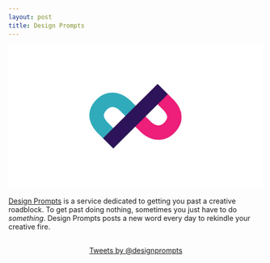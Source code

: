 ```yaml
---
layout: post
title: Design Prompts
---
```


<img class="aligncenter" src="/images/designprompts.jpg" alt="design prompts" />

[Design Prompts](http://www.twitter.com/designprompts/) is a service dedicated to getting you past a creative roadblock. To get past doing nothing, sometimes you just have to do *something*. Design Prompts posts a new word every day to rekindle your creative fire.

<p style="text-align:center;margin:30px 0"><a class="twitter-timeline" data-dnt="true" href="https://twitter.com/designprompts" data-widget-id="540624430460702720">Tweets by @designprompts</a>
<script>!function(d,s,id){var js,fjs=d.getElementsByTagName(s)[0],p=/^http:/.test(d.location)?'http':'https';if(!d.getElementById(id)){js=d.createElement(s);js.id=id;js.src=p+"://platform.twitter.com/widgets.js";fjs.parentNode.insertBefore(js,fjs);}}(document,"script","twitter-wjs");</script><p>